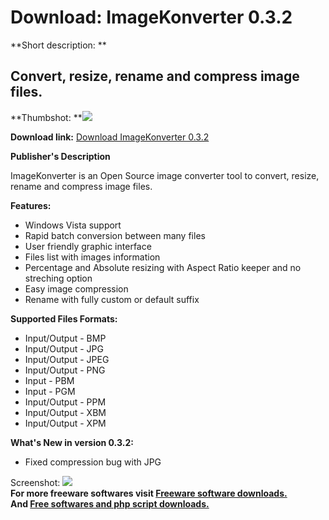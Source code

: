 # Download: ImageKonverter 0.3.2

**Short description: **

## Convert, resize, rename and compress image files.

  
**Thumbshot: **![](http://www.freewarefiles.com/screenshot/imagekonverter_md.jpg)   
  
**Download link:** [Download ImageKonverter 0.3.2](http://freesoftwares.boysofts.com/ImageKonverter_program_49975.html)  
  

**Publisher's Description**  
  

ImageKonverter is an Open Source image converter tool to convert, resize,
rename and compress image files.

**Features:**

  * Windows Vista support 
  * Rapid batch conversion between many files 
  * User friendly graphic interface 
  * Files list with images information 
  * Percentage and Absolute resizing with Aspect Ratio keeper and no streching option 
  * Easy image compression 
  * Rename with fully custom or default suffix 

**Supported Files Formats:**

  * Input/Output - BMP 
  * Input/Output - JPG 
  * Input/Output - JPEG 
  * Input/Output - PNG 
  * Input - PBM 
  * Input - PGM 
  * Input/Output - PPM 
  * Input/Output - XBM 
  * Input/Output - XPM 

**What's New in version 0.3.2:**

  * Fixed compression bug with JPG 

  
  
Screenshot: ![](http://www.freewarefiles.com/screenshot/imagekonverter.jpg)  
**For more freeware softwares visit [Freeware software downloads.](http://freesoftwares.boysofts.com/)**   
**And [Free softwares and php script downloads.](http://www.boysofts.com/)**

